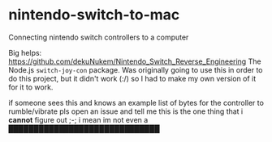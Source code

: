 # nintendo-switch-to-mac
 Connecting nintendo switch controllers to a computer


 Big helps:
 https://github.com/dekuNukem/Nintendo_Switch_Reverse_Engineering
 The Node.js `switch-joy-con` package. Was originally going to use this in order to do this project, but it didn't work (:/) so I had to make my own version of it for it to work.
 
 
 
 
 if someone sees this and knows an example list of bytes for the controller to rumble/vibrate pls open an issue and tell me this is the one thing that i **cannot** figure out ;-; i mean im not even a ██████████████████████████████

